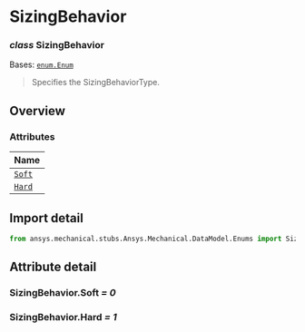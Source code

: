 # SizingBehavior

<a id="SizingBehavior"></a>

### *class* SizingBehavior

Bases: [`enum.Enum`](https://docs.python.org/3/library/enum.html#enum.Enum)

> Specifies the SizingBehaviorType.

> <!-- !! processed by numpydoc !! -->

<a id="overview"></a>

## Overview

### Attributes

| Name |
| ---------------------------------- |
| [`Soft`](#SizingBehavior.Soft) |
| [`Hard`](#SizingBehavior.Hard) |

<a id="import-detail"></a>

## Import detail

```python
from ansys.mechanical.stubs.Ansys.Mechanical.DataModel.Enums import SizingBehavior
```

<a id="attribute-detail"></a>

## Attribute detail

<a id="SizingBehavior.Soft"></a>

### SizingBehavior.Soft *= 0*

<a id="SizingBehavior.Hard"></a>

### SizingBehavior.Hard *= 1*
